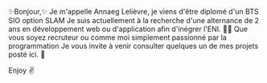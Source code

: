 ✨Bonjour,✨
Je m'appelle Annaeg Lelièvre, je viens d'être diplomé d'un BTS SIO option SLAM 
Je suis actuellement à la recherche d'une alternance de 2 ans en développement web ou d'application afin d'inégrer l'ENI. 👨‍🏫
Que vous soyez recruteur ou comme moi simplement passionné par la programmation 
Je vous invite à venir consulter quelques un de mes projets posté ici. 👀

Enjoy ✌️


